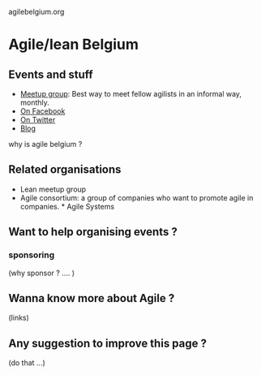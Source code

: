 agilebelgium.org

#  Agile/lean Belgium

## Events and stuff

  * [Meetup group](http://www.meetup.com/Agile-Belgium/): Best way to meet fellow agilists in an informal way, monthly.
  * [On Facebook](https://www.facebook.com/AgileBelgium)
  * [On Twitter](https://twitter.com/AgileBelgium)
  * [Blog](http://www.agilebelgium.org/)

why is agile belgium ?

##  Related organisations

  * Lean meetup group
  * Agile consortium: a group of companies who want to promote agile in companies. <!-- ask Coen for a small description -->* Agile Systems

##  Want to help organising events ?

###  sponsoring

(why sponsor ? .... )

##  Wanna know more about Agile ?

(links)

##  Any suggestion to improve this page ?

(do that ...)

